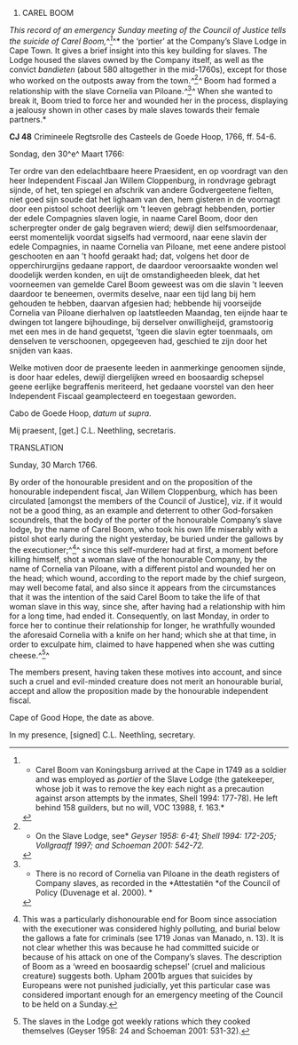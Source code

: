 1.  CAREL BOOM

*This record of an emergency Sunday meeting of the Council of Justice
tells the suicide of Carel Boom,*^*[^1]*^* the ‘portier’ at the
Company’s Slave Lodge in Cape Town. It gives a brief insight into this
key building for slaves. The Lodge housed the slaves owned by the
Company itself, as well as the convict *bandieten* (about 580 altogether
in the mid-1760s), except for those who worked on the outposts away from
the town.*^*[^2]*^* Boom had formed a relationship with the slave
Cornelia van Piloane.*^*[^3]*^* When she wanted to break it, Boom tried
to force her and wounded her in the process, displaying a jealousy shown
in other cases by male slaves towards their female partners.*

**CJ 48** Crimineele Regtsrolle des Casteels de Goede Hoop, 1766, ff.
54-6.

Sondag, den 30^e^ Maart 1766:

Ter ordre van den edelachtbaare heere Praesident, en op voordragt van
den heer Independent Fiscaal Jan Willem Cloppenburg, in rondvrage
gebragt sijnde, of het, ten spiegel en afschrik van andere Godvergeetene
fielten, niet goed sijn soude dat het lighaam van den, hem gisteren in
de voornagt door een pistool schoot deerlijk om ’t leeven gebragt
hebbenden, portier der edele Compagnies slaven logie, in naame Carel
Boom, door den scherpregter onder de galg begraven wierd; dewijl dien
selfsmoordenaar, eerst momentelijk voordat sigselfs had vermoord, naar
eene slavin der edele Compagnies, in naame Cornelia van Piloane, met
eene andere pistool geschooten en aan ’t hoofd geraakt had; dat, volgens
het door de opperchirurgijns gedaane rapport, de daardoor veroorsaakte
wonden wel doodelijk werden konden, en uijt de omstandigheeden bleek,
dat het voorneemen van gemelde Carel Boom geweest was om die slavin ’t
leeven daardoor te beneemen, overmits deselve, naar een tijd lang bij
hem gehouden te hebben, daarvan afgesien had; hebbende hij voorseijde
Cornelia van Piloane dierhalven op laatstleeden Maandag, ten eijnde haar
te dwingen tot langere bijhoudinge, bij derselver onwilligheijd,
gramstoorig met een mes in de hand gequetst, ’tgeen die slavin egter
toenmaals, om denselven te verschoonen, opgegeeven had, geschied te zijn
door het snijden van kaas.

Welke motiven door de praesente leeden in aanmerkinge genoomen sijnde,
is door haar edeles, dewijl diergelijken wreed en boosaardig schepsel
geene eerlijke begraffenis meriteerd, het gedaane voorstel van den heer
Independent Fiscaal geamplecteerd en toegestaan geworden.

Cabo de Goede Hoop, *datum ut supra*.

Mij praesent, \[get.\] C.L. Neethling, secretaris.

TRANSLATION

Sunday, 30 March 1766.

By order of the honourable president and on the proposition of the
honourable independent fiscal, Jan Willem Cloppenburg, which has been
circulated \[amongst the members of the Council of Justice\], viz. if it
would not be a good thing, as an example and deterrent to other
God-forsaken scoundrels, that the body of the porter of the honourable
Company’s slave lodge, by the name of Carel Boom, who took his own life
miserably with a pistol shot early during the night yesterday, be buried
under the gallows by the executioner;^[^4]^ since this self-murderer had
at first, a moment before killing himself, shot a woman slave of the
honourable Company, by the name of Cornelia van Piloane, with a
different pistol and wounded her on the head; which wound, according to
the report made by the chief surgeon, may well become fatal, and also
since it appears from the circumstances that it was the intention of the
said Carel Boom to take the life of that woman slave in this way, since
she, after having had a relationship with him for a long time, had ended
it. Consequently, on last Monday, in order to force her to continue
their relationship for longer, he wrathfully wounded the aforesaid
Cornelia with a knife on her hand; which she at that time, in order to
exculpate him, claimed to have happened when she was cutting
cheese.^[^5]^

The members present, having taken these motives into account, and since
such a cruel and evil-minded creature does not merit an honourable
burial, accept and allow the proposition made by the honourable
independent fiscal.

Cape of Good Hope, the date as above.

In my presence, \[signed\] C.L. Neethling, secretary.

[^1]: * Carel Boom van Koningsburg arrived at the Cape in 1749 as a
    soldier and was employed as *portier* of the Slave Lodge (the
    gatekeeper, whose job it was to remove the key each night as a
    precaution against arson attempts by the inmates, Shell 1994:
    177-78). He left behind 158 guilders, but no will, VOC 13988, f.
    163.*

[^2]: * On the Slave Lodge, see* *Geyser 1958: 6-41; Shell 1994:
    172-205; Vollgraaff 1997; and Schoeman 2001: 542-72.*

[^3]: * There is no record of Cornelia van Piloane in the death
    registers of Company slaves, as recorded in the *Attestatiën *of the
    Council of Policy (Duvenage et al. 2000). *

[^4]:  This was a particularly dishonourable end for Boom since
    association with the executioner was considered highly polluting,
    and burial below the gallows a fate for criminals (see 1719 Jonas
    van Manado, n. 13). It is not clear whether this was because he had
    committed suicide or because of his attack on one of the Company’s
    slaves. The description of Boom as a ‘wreed en boosaardig schepsel’
    (cruel and malicious creature) suggests both. Upham 2001b argues
    that suicides by Europeans were not punished judicially, yet this
    particular case was considered important enough for an emergency
    meeting of the Council to be held on a Sunday.

[^5]:  The slaves in the Lodge got weekly rations which they cooked
    themselves (Geyser 1958: 24 and Schoeman 2001: 531-32).
